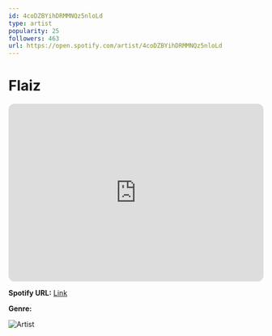 ```yaml
---
id: 4coDZBYihDRMMNQz5nloLd
type: artist
popularity: 25
followers: 463
url: https://open.spotify.com/artist/4coDZBYihDRMMNQz5nloLd
---
```

# Flaiz

<iframe style="border-radius:12px" src="https://open.spotify.com/embed/artist/4coDZBYihDRMMNQz5nloLd" width="100%" height="352" frameBorder="0" allowfullscreen="" allow="autoplay; clipboard-write; encrypted-media; fullscreen; picture-in-picture" loading="lazy"></iframe>

**Spotify URL:** [Link](https://open.spotify.com/artist/4coDZBYihDRMMNQz5nloLd)

**Genre:** 

![Artist](https://i.scdn.co/image/ab6761610000e5eb5b826f8ea9ba61b1e55ab253)
